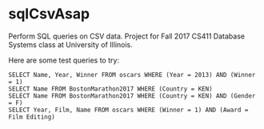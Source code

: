 # sqlCsvAsap
Perform SQL queries on CSV data. Project for Fall 2017 CS411 Database Systems class at University of Illinois.

Here are some test queries to try:

    SELECT Name, Year, Winner FROM oscars WHERE (Year = 2013) AND (Winner = 1)
    SELECT Name FROM BostonMarathon2017 WHERE (Country = KEN)
    SELECT Name FROM BostonMarathon2017 WHERE (Country = KEN) AND (Gender = F)
    SELECT Year, Film, Name FROM oscars WHERE (Winner = 1) AND (Award = Film Editing)

